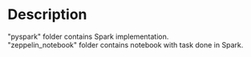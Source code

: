 # Description
"pyspark" folder contains Spark implementation.  
"zeppelin_notebook" folder contains notebook with task done in Spark.  